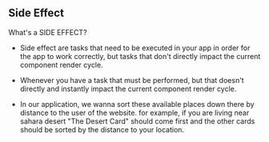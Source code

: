 ## Side Effect

What's a SIDE EFFECT?

- Side effect are tasks that need to be executed in your app in order for the app to work correctly, but tasks that don't directly impact the current component render cycle.

- Whenever you have a task that must be performed, but that doesn't directly and instantly impact the current component render cycle.

- In our application, we wanna sort these available places down there by distance to the user of the website. for example, if you are living near sahara desert "The Desert Card" should come first and the other cards should be sorted by the distance to your location.

